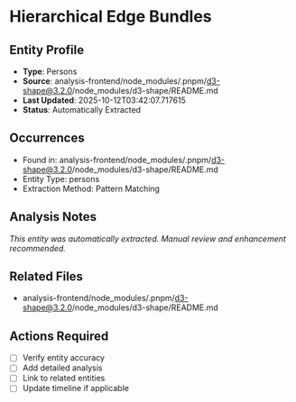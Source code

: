 # Hierarchical Edge Bundles

## Entity Profile
- **Type**: Persons
- **Source**: analysis-frontend/node_modules/.pnpm/d3-shape@3.2.0/node_modules/d3-shape/README.md
- **Last Updated**: 2025-10-12T03:42:07.717615
- **Status**: Automatically Extracted

## Occurrences
- Found in: analysis-frontend/node_modules/.pnpm/d3-shape@3.2.0/node_modules/d3-shape/README.md
- Entity Type: persons
- Extraction Method: Pattern Matching

## Analysis Notes
*This entity was automatically extracted. Manual review and enhancement recommended.*

## Related Files
- analysis-frontend/node_modules/.pnpm/d3-shape@3.2.0/node_modules/d3-shape/README.md

## Actions Required
- [ ] Verify entity accuracy
- [ ] Add detailed analysis
- [ ] Link to related entities
- [ ] Update timeline if applicable
